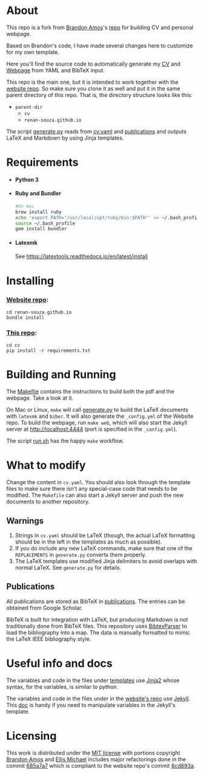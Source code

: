 
# About

This repo is a fork from [Brandon Amos](http://bamos.github.io)'s [repo](https://github.com/bamos/cv) for building CV and personal webpage.

Based on Brandon's code, I have made several changes here to customize for my own template. 

Here you'll find the source code to automatically generate my [CV](https://renan-souza.github.io/data/cv.pdf) 
and [Webpage](https://renan-souza.github.io)
from YAML and BibTeX input.

This repo is the main one, but it is intended to work together with the [website repo](https://github.com/renan-souza/renan-souza.github.io).
So make sure you clone it as well and put it in the same parent directory of this repo. 
That is, the directory structure looks like this:

- `parent-dir`
    - `cv`
    - `renan-souza.github.io` 

The script [generate.py](generate.py) reads from [cv.yaml](cv.yaml) and
[publications](publications) and outputs LaTeX and Markdown
by using Jinja templates.

# Requirements

- #### Python 3
- #### Ruby and Bundler
    ```bash
    #On mac
    brew install ruby
    echo 'export PATH="/usr/local/opt/ruby/bin:$PATH"' >> ~/.bash_profile
    source ~/.bash_profile
    gem install bundler
    ```
- #### Latexmk
    See https://latextools.readthedocs.io/en/latest/install


# Installing

### [Website repo](https://github.com/renan-souza/renan-souza.github.io):
 
 ```shell
 cd renan-souza.github.io
 bundle install
 ```

### [This repo](#):
 
 ```shell
 cd cv
 pip install -r requirements.txt
 ```
 
# Building and Running

The [Makefile](Makefile) contains the instructions to build both the pdf and the webpage. Take a look at it.

On Mac or Linux, `make` will call [generate.py](generate.py) to
build the LaTeX documents with `latexmk` and `biber`. 
It will also generate the `_config.yml` of the Website repo.
To build the webpage, run `make web`, which will also
start the Jekyll server at [http://localhost:4444](http://localhost:4444) (port is specified in the `_config.yml`).

The script [run.sh](run.sh) has the happy `make` workflow.


# What to modify
Change the content in `cv.yaml`.
You should also look through the template files to make sure there isn't any
special-case code that needs to be modified.
The `Makefile` can also start a Jekyll server and push the
new documents to another repository.


## Warnings
1. Strings in `cv.yaml` should be LaTeX (though, the actual LaTeX formatting
   should be in the left in the templates as much as possible).
2. If you do include any new LaTeX commands, make sure that one of the
   `REPLACEMENTS` in `generate.py` converts them properly.
3. The LaTeX templates use modified Jinja delimiters to avoid overlaps with
   normal LaTeX. See `generate.py` for details.

## Publications
All publications are stored as BibTeX in [publications](publications).
The entries can be obtained from Google Scholar.


BibTeX is built for integration with LaTeX, but producing
Markdown is not traditionally done from BibTeX files.
This repository uses [BibtexParser][bibtexparser] to load the
bibliography into a map.
The data is manually formatted to mimic the LaTeX
IEEE bibliography style.

[bibtexparser]: https://bibtexparser.readthedocs.org/en/latest/index.html

# Useful info and docs

The variables and code in the files under [templates](templates) 
use [Jinja2](https://jinja.palletsprojects.com/en/2.11.x/)
whose syntax, for the variables, is similar to python.

The variables and code in the files under in the [website's repo](https://github.com/renan-souza/renan-souza.github.io) 
use [Jekyll](https://jekyllrb.com/). This [doc](https://shopify.github.io/liquid/filters/) is handy if you need to 
manipulate variables in the Jekyll's template.
   

# Licensing
This work is distributed under the [MIT license](LICENSE.mit)
with portions copyright [Brandon Amos](licenses/LICENSE-emichael.mit) and [Ellis Michael](licenses/LICENSE-emichael.mit) 
includes major refactorings done in the commit [685a7a7](https://github.com/renan-souza/cv/commit/685a7a73515c06ce3dbe3da8ccfdda0d0bcf19be)
which is compliant to the website repo's commit [8cd893a](https://github.com/renan-souza/renan-souza.github.io/commit/8cd893a5149b244f9f8e13a82f7d7c4660ed4fca).

